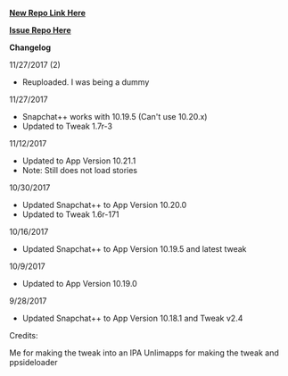 
**[New Repo Link Here](https://github.com/JMccormick264/SnapPP/releases)**

**[Issue Repo Here](https://github.com/eni9889/SC-PP-ISSUES)**

**Changelog**

11/27/2017 (2)

 - Reuploaded. I was being a dummy

11/27/2017

 - Snapchat++ works with 10.19.5 (Can't use 10.20.x)
 - Updated to Tweak 1.7r-3

11/12/2017

 - Updated to App Version 10.21.1
 - Note: Still does not load stories

10/30/2017

 - Updated Snapchat++ to App Version 10.20.0
 - Updated to Tweak 1.6r-171

10/16/2017

 - Updated Snapchat++ to App Version 10.19.5 and latest tweak

10/9/2017

 - Updated to App Version 10.19.0

9/28/2017

 - Updated Snapchat++ to App Version 10.18.1 and Tweak v2.4


Credits:

Me for making the tweak into an IPA
Unlimapps for making the tweak and ppsideloader
